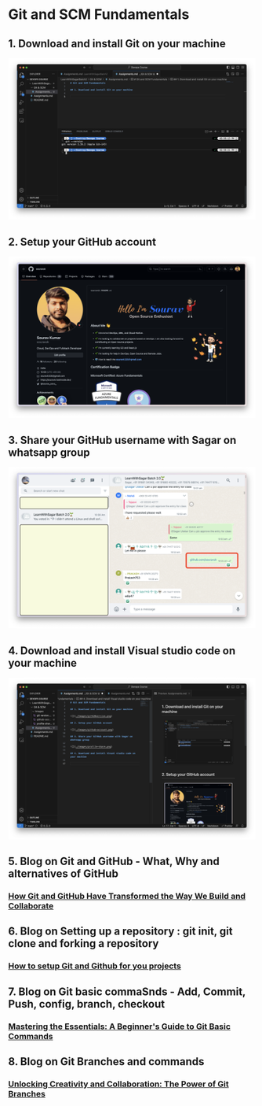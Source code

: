 # Git and SCM Fundamentals

## 1. Download and install Git on your machine

![](./Images/git%20version.jpg)

## 2. Setup your GitHub account

![](./Images/github-account.jpg)

## 3. Share your GitHub username with Sagar on whatsapp group

![](./Images/profile-share.jpg)

## 4. Download and install Visual studio code on your machine

![](./Images/vscode.jpg)

## 5. Blog on Git and GitHub - What, Why and alternatives of GitHub

### [How Git and GitHub Have Transformed the Way We Build and Collaborate](https://souravk.hashnode.dev/what-is-gitgithub)

## 6. Blog on Setting up a repository : git init, git clone and forking a repository

### [How to setup Git and Github for you projects](https://souravk.hashnode.dev/setup-gitgithub)

## 7. Blog on Git basic commaSnds - Add, Commit, Push, config, branch, checkout

### [Mastering the Essentials: A Beginner's Guide to Git Basic Commands](https://souravk.hashnode.dev/git-commands)

## 8. Blog on Git Branches and commands

### [Unlocking Creativity and Collaboration: The Power of Git Branches](https://souravk.hashnode.dev/git-branch)